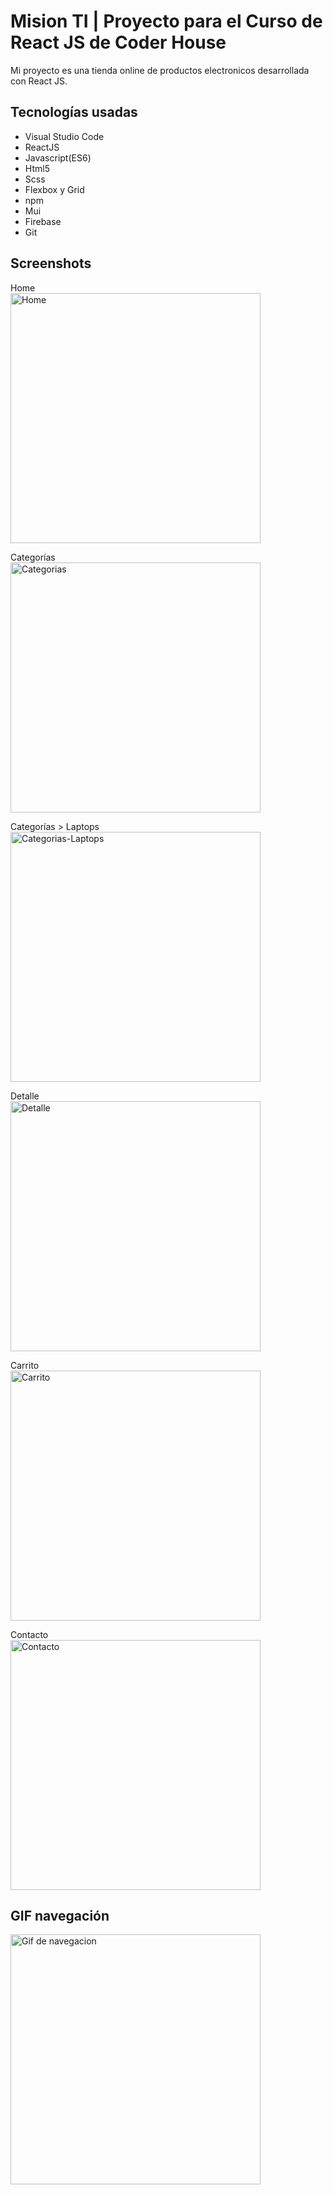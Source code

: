 # Mision TI | Proyecto para el Curso de React JS de Coder House

Mi proyecto es una tienda online de productos electronicos desarrollada con React JS.

## Tecnologías usadas

- Visual Studio Code
- ReactJS
- Javascript(ES6)
- Html5
- Scss
- Flexbox y Grid
- npm
- Mui
- Firebase
- Git

## Screenshots

Home\
<img src ="https://i.imgur.com/ZP469K3.png" alt="Home " width="400"/>

Categorías\
<img src ="https://i.imgur.com/JEO5vyx.png" alt="Categorias" width="400"/>

Categorías > Laptops\
<img src ="https://i.imgur.com/O3WHyTN.png" alt="Categorias-Laptops" width="400"/>

Detalle\
<img src ="https://i.imgur.com/IRvUyRQ.png" alt="Detalle" width="400"/>

Carrito\
<img src ="https://i.imgur.com/uGIWLbI.png" alt="Carrito" width="400"/>

Contacto\
<img src ="https://i.imgur.com/7xh2UUj.png" alt="Contacto" width="400"/>

## GIF navegación

<img src="https://media3.giphy.com/media/E0fcoRYHRhDKOWlUPu/giphy.gif?cid=790b76110e8747e1bfdc8bd51fba8161d2a9b78a3c29adf3&rid=giphy.gif&ct=g" alt="Gif de navegacion" width="400">